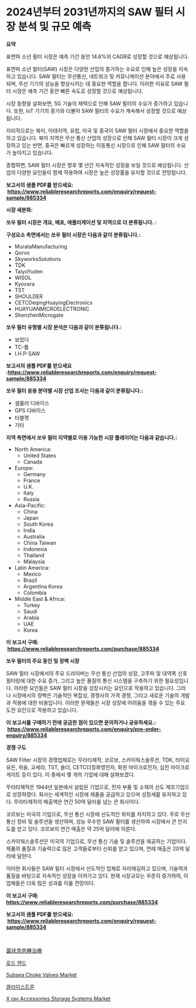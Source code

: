 <p><h1>2024년부터 2031년까지의 SAW 필터 시장 분석 및 규모 예측</h1></p><p><strong>요약</strong></p>
<p><p>표면파 소년 필터 시장은 예측 기간 동안 14.6%의 CAGR로 성장할 것으로 예상됩니다.</p><p>표면파 소년 필터(SAW) 시장은 다양한 산업의 증가하는 수요로 인해 높은 성장을 지속하고 있습니다. SAW 필터는 무선통신, 네트워크 및 커뮤니케이션 분야에서 주로 사용되며, 무선 기기의 성능을 향상시키는 데 중요한 역할을 합니다. 이러한 이유로 SAW 필터 시장은 예측 기간 동안 빠른 속도로 성장할 것으로 예상됩니다.</p><p>시장 동향을 살펴보면, 5G 기술의 채택으로 인해 SAW 필터의 수요가 증가하고 있습니다. 또한, IoT 기기의 증가와 더불어 SAW 필터의 수요가 계속해서 성장할 것으로 예상됩니다.</p><p>지리적으로는 북미, 아태지역, 유럽, 미국 및 중국이 SAW 필터 시장에서 중요한 역할을 하고 있습니다. 북미 지역은 무선 통신 산업의 성장으로 인해 SAW 필터 시장이 크게 성장하고 있는 반면, 중국은 빠르게 성장하는 이동통신 시장으로 인해 SAW 필터의 수요가 높아지고 있습니다.</p><p>종합하면, SAW 필터 시장은 향후 몇 년간 지속적인 성장을 보일 것으로 예상됩니다. 산업의 다양한 요인들이 함께 작용하여 시장은 높은 성장률을 유지할 것으로 전망됩니다.</p></p>
<p><strong>보고서의 샘플 PDF를 받으세요: &nbsp;<a href="https://www.reliableresearchreports.com/enquiry/request-sample/885334">https://www.reliableresearchreports.com/enquiry/request-sample/885334</a></strong></p>
<p><strong>시장 세분화:</strong></p>
<p><strong> 쏘우 필터 시장은 개요, 배포, 애플리케이션 및 지역으로 더 분류됩니다. :</strong></p>
<p><strong>구성요소 측면에서는 쏘우 필터 시장은 다음과 같이 분류됩니다.:</strong></p>
<p><ul><li>MurataManufacturing</li><li>Qorvo</li><li>SkyworksSolutions</li><li>TDK</li><li>TaiyoYuden</li><li>WISOL</li><li>Kyocera</li><li>TST</li><li>SHOULDER</li><li>CETCDeqingHuayingElectronics</li><li>HUAYUANMICROELECTRONIC</li><li>ShenzhenMicrogate</li></ul></p>
<p><strong> 쏘우 필터 유형별 시장 분석은 다음과 같이 분류됩니다.:</strong></p>
<p><ul><li>보았다</li><li>TC-톱</li><li>I.H.P-SAW</li></ul></p>
<p><strong>보고서의 샘플 PDF를 받으세요 :<a href="https://www.reliableresearchreports.com/enquiry/request-sample/885334">https://www.reliableresearchreports.com/enquiry/request-sample/885334</a></strong></p>
<p><strong> 쏘우 필터 응용 분야별 시장 산업 조사는 다음과 같이 분류됩니다.:</strong></p>
<p><ul><li>셀룰러 디바이스</li><li>GPS 디바이스</li><li>타블렛</li><li>기타</li></ul></p>
<p><strong>지역 측면에서 쏘우 필터 지역별로 이용 가능한 시장 플레이어는 다음과 같습니다.:</strong></p>
<p><ul>
    <li>
        North America:
        <ul>
            <li>United States</li>
            <li>Canada</li>
        </ul>
    </li>
    <li>
        Europe:
        <ul>
            <li>Germany</li>
            <li>France</li>
            <li>U.K.</li>
            <li>Italy</li>
            <li>Russia</li>
        </ul>
    </li>
    <li>
        Asia-Pacific:
        <ul>
            <li>China</li>
            <li>Japan</li>
            <li>South Korea</li>
            <li>India</li>
            <li>Australia</li>
            <li>China Taiwan</li>
            <li>Indonesia</li>
            <li>Thailand</li>
            <li>Malaysia</li>
        </ul>
    </li>
    <li>
        Latin America:
        <ul>
            <li>Mexico</li>
            <li>Brazil</li>
            <li>Argentina Korea</li>
            <li>Colombia</li>
        </ul>
    </li>
    <li>
        Middle East & Africa:
        <ul>
            <li>Turkey</li>
            <li>Saudi</li>
            <li>Arabia</li>
            <li>UAE</li>
            <li>Korea</li>
        </ul>
    </li>
    </ul></p>
<p><strong>이 보고서 구매: &nbsp;<a href="https://www.reliableresearchreports.com/purchase/885334">https://www.reliableresearchreports.com/purchase/885334</a></strong></p>
<p><strong>쏘우 필터의 주요 동인 및 장벽 시장</strong></p>
<p><p>SAW 필터 시장에서의 주요 드라이버는 무선 통신 산업의 성장, 고주파 및 대역폭 신호 필터링에 대한 수요 증가, 그리고 높은 품질의 통신 시스템을 구축하기 위한 필요성입니다. 이러한 요인들은 SAW 필터 시장을 성장시키는 요인으로 작용하고 있습니다. 그러나 시장에서의 장벽은 기술적인 복잡성, 경쟁사의 가격 경쟁, 그리고 새로운 기술의 개발과 적용에 대한 비용입니다. 이러한 문제들은 시장 성장에 어려움을 겪을 수 있는 주요 도전 요인으로 작용하고 있습니다.</p></p>
<p><strong>이 보고서를 구매하기 전에 궁금한 점이 있으면 문의하거나 공유하세요.: &nbsp;<a href="https://www.reliableresearchreports.com/enquiry/pre-order-enquiry/885334">https://www.reliableresearchreports.com/enquiry/pre-order-enquiry/885334</a></strong></p>
<p><strong>경쟁 구도</strong></p>
<p><p>SAW Filter 시장의 경쟁업체로는 무라타제작, 코르보, 스카이웍스솔루션, TDK, 타이요유든, 위솔, 교세라, TST, 숄더, CETC더칭화영전자, 화원 마이크로전자, 심천 마이크로게이트 등이 있다. 이 중에서 몇 개의 기업에 대해 살펴보겠다.</p><p>무라타제작은 1944년 일본에서 설립된 기업으로, 전자 부품 및 소재의 선도 제조기업으로 성장하였다. 회사는 세계적인 시장에 제품을 공급하고 있으며 성장세를 유지하고 있다. 무라타제작의 매출액은 연간 50억 달러를 넘는 큰 회사이다.</p><p>코르보는 미국의 기업으로, 무선 통신 시장에 선도적인 위치를 차지하고 있다. 주로 무선 통신 장비 및 솔루션을 생산하며, 성능 우수한 SAW 필터를 생산하여 시장에서 큰 인지도를 얻고 있다. 코르보의 연간 매출은 약 25억 달러에 이른다.</p><p>스카이웍스솔루션은 미국의 기업으로, 무선 통신 기술 및 솔루션을 제공하는 기업이다. 제품의 품질과 기술력으로 많은 고객들로부터 신뢰를 얻고 있으며, 연례 매출은 20억 달러에 달한다.</p><p>이러한 회사들은 SAW 필터 시장에서 선도적인 업체로 자리매김하고 있으며, 기술력과 품질을 바탕으로 지속적인 성장을 이어가고 있다. 현재 시장규모는 꾸준히 증가하여, 이 업체들은 더욱 많은 성과를 이룰 전망이다.</p></p>
<p><strong>이 보고서 구매: &nbsp; <a href="https://www.reliableresearchreports.com/purchase/885334">https://www.reliableresearchreports.com/purchase/885334</a></strong></p>
<p><strong>보고서의 샘플 PDF를 받으세요: &nbsp;<a href="https://www.reliableresearchreports.com/enquiry/request-sample/885334">https://www.reliableresearchreports.com/enquiry/request-sample/885334</a></strong><strong></strong></p>
<p>&nbsp;</p>
<p><p><a href="https://github.com/hwbcz413288296/Market-Research-Report-List-1/blob/main/50285084433.md">菌状息肉腫治療</a></p><p><a href="https://github.com/bunxhcci35271755/Market-Research-Report-List-1/blob/main/81147354035.md">로드 엔드</a></p><p><a href="https://view.publitas.com/reportprime-1/subsea-choke-valves-market-provides-a-comprehensive-analysis-including-a-macro-overview-of-the-market-as-well-as-micro-details-such-as-market-size-and-competitive-landscape/">Subsea Choke Valves Market</a></p><p><a href="https://github.com/fredrickeglers/Market-Research-Report-List-1/blob/main/41610644036.md">클라이스트론</a></p><p><a href="https://issuu.com/reportprime-2/docs/x-ray-accessories-storage-systems-m_fee0a301cf6d45">X ray Accessories Storage Systems Market</a></p></p>